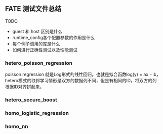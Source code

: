 ## FATE 测试文件总结

TODO
- guest 和 host 区别是什么
- runtime_config各个配置参数的作用是什么
- 每个例子调用的库是什么
- 如何进行正确性测试以及性能测试

### hetero_poisson_regression

poisson regression 就是Log形式的线性回归，也就是拟合函数log(y) = ax + b，hetero模式的联邦学习情形是双方的数据列不同，但是有相同的ID，将双方的列根据ID对齐拼起来。



### hetero_secure_boost

### homo_logistic_regression

### homo_nn

